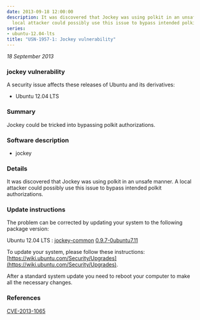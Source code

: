 ```yaml
---
date: 2013-09-18 12:00:00
description: It was discovered that Jockey was using polkit in an unsafe manner. A
  local attacker could possibly use this issue to bypass intended polkit authorizations.
series:
- ubuntu-12.04-lts
title: "USN-1957-1: Jockey vulnerability"
---
```


*18 September 2013*

### jockey vulnerability

A security issue affects these releases of Ubuntu and its derivatives:

* Ubuntu 12.04 LTS

### Summary

Jockey could be tricked into bypassing polkit authorizations. 

### Software description

* jockey 

### Details

It was discovered that Jockey was using polkit in an unsafe manner. A local attacker could possibly use this issue to bypass intended polkit authorizations. 

### Update instructions

The problem can be corrected by updating your system to the following package version:

Ubuntu 12.04 LTS
 : [jockey-common](https://launchpad.net/ubuntu/+source/jockey) <span> [0.9.7-0ubuntu7.11](https://launchpad.net/ubuntu/+source/jockey/0.9.7-0ubuntu7.11) </span> 

To update your system, please follow these instructions: [https://wiki.ubuntu.com/Security/Upgrades](https://wiki.ubuntu.com/Security/Upgrades).

After a standard system update you need to reboot your computer to make all the necessary changes. 

### References

 
 [CVE-2013-1065](http://people.ubuntu.com/~ubuntu-security/cve/CVE-2013-1065)